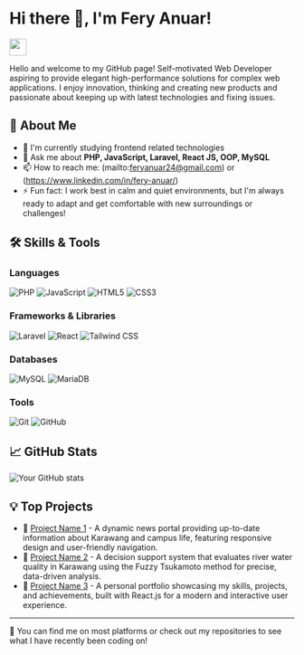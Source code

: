 # Hi there 👋, I'm Fery Anuar!

<img src="https://giphy.com/gifs/hackers-hacking-FnGJfc18tDDHy" width="30">

Hello and welcome to my GitHub page! Self-motivated Web Developer aspiring to provide elegant high-performance solutions for complex web applications. I enjoy innovation, thinking and creating new products and passionate about keeping up with latest technologies and fixing issues.

## 🚀 About Me
<!-- - 🔭 I’m currently working on [Your Current Project](https://link-to-your-project.com) -->
- 🌱 I'm currently studying frontend related technologies
- 💬 Ask me about **PHP, JavaScript, Laravel, React JS, OOP, MySQL**
- 📫 How to reach me: (mailto:feryanuar24@gmail.com) or (https://www.linkedin.com/in/fery-anuar/)
- ⚡ Fun fact: I work best in calm and quiet environments, but I'm always ready to adapt and get comfortable with new surroundings or challenges!

## 🛠️ Skills & Tools

### Languages
![PHP](https://img.shields.io/badge/-PHP-777BB4?style=flat-square&logo=php&logoColor=white)
![JavaScript](https://img.shields.io/badge/-JavaScript-F7DF1E?style=flat-square&logo=javascript&logoColor=black)
![HTML5](https://img.shields.io/badge/-HTML5-E34F26?style=flat-square&logo=html5&logoColor=white)
![CSS3](https://img.shields.io/badge/-CSS3-1572B6?style=flat-square&logo=css3)

### Frameworks & Libraries
![Laravel](https://img.shields.io/badge/-Laravel-F55247?style=flat-square&logo=laravel&logoColor=white)
![React](https://img.shields.io/badge/-React-61DAFB?style=flat-square&logo=react&logoColor=white)
![Tailwind CSS](https://img.shields.io/badge/-Tailwind%20CSS-38B2AC?style=flat-square&logo=tailwind-css&logoColor=white)


### Databases
![MySQL](https://img.shields.io/badge/-MySQL-4479A1?style=flat-square&logo=mysql&logoColor=white)
![MariaDB](https://img.shields.io/badge/-MariaDB-003545?style=flat-square&logo=mariadb)

### Tools
![Git](https://img.shields.io/badge/-Git-F05032?style=flat-square&logo=git&logoColor=white)
![GitHub](https://img.shields.io/badge/-GitHub-181717?style=flat-square&logo=github)

## 📈 GitHub Stats

![Your GitHub stats](https://github-readme-stats.vercel.app/api?username=feryanuar24&show_icons=true&theme=radical)

## 💡 Top Projects
- 🔗 [Project Name 1](https://github.com/feryanuar24/lpmunsika) - A dynamic news portal providing up-to-date information about Karawang and campus life, featuring responsive design and user-friendly navigation.
- 🔗 [Project Name 2](https://github.com/feryanuar24/dss-water-quality) - A decision support system that evaluates river water quality in Karawang using the Fuzzy Tsukamoto method for precise, data-driven analysis.
- 🔗 [Project Name 3](https://github.com/feryanuar24/react-porto) - A personal portfolio showcasing my skills, projects, and achievements, built with React.js for a modern and interactive user experience.

---

💬 You can find me on most platforms or check out my repositories to see what I have recently been coding on!
